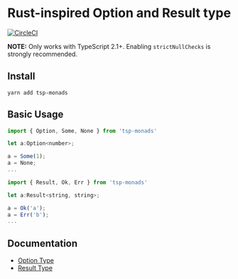 # Rust-inspired Option and Result type

[![CircleCI](https://circleci.com/gh/Threestup/monads.svg?style=svg)](https://circleci.com/gh/Threestup/monads)

**NOTE:** Only works with TypeScript 2.1+. Enabling `strictNullChecks` is strongly recommended.

## Install

```
yarn add tsp-monads
```

## Basic Usage

```javascript
import { Option, Some, None } from 'tsp-monads'

let a:Option<number>;

a = Some(1);
a = None;
...
```

```javascript
import { Result, Ok, Err } from 'tsp-monads'

let a:Result<string, string>;

a = Ok('a');
a = Err('b');
...
```

## Documentation

- [Option Type](https://github.com/threestup/monads/tree/master/src/Option)
- [Result Type](https://github.com/threestup/monads/tree/master/src/Result)
